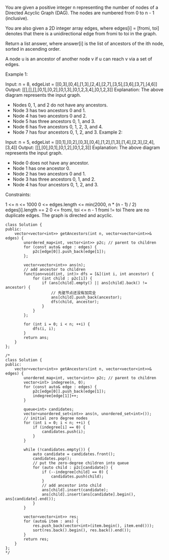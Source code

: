 You are given a positive integer n representing the number of nodes of a Directed Acyclic Graph (DAG). The nodes are numbered from 0 to n - 1 (inclusive).

You are also given a 2D integer array edges, where edges[i] = [fromi, toi] denotes that there is a unidirectional edge from fromi to toi in the graph.

Return a list answer, where answer[i] is the list of ancestors of the ith node, sorted in ascending order.

A node u is an ancestor of another node v if u can reach v via a set of edges.

 

Example 1:


Input: n = 8, edgeList = [[0,3],[0,4],[1,3],[2,4],[2,7],[3,5],[3,6],[3,7],[4,6]]
Output: [[],[],[],[0,1],[0,2],[0,1,3],[0,1,2,3,4],[0,1,2,3]]
Explanation:
The above diagram represents the input graph.
- Nodes 0, 1, and 2 do not have any ancestors.
- Node 3 has two ancestors 0 and 1.
- Node 4 has two ancestors 0 and 2.
- Node 5 has three ancestors 0, 1, and 3.
- Node 6 has five ancestors 0, 1, 2, 3, and 4.
- Node 7 has four ancestors 0, 1, 2, and 3.
Example 2:


Input: n = 5, edgeList = [[0,1],[0,2],[0,3],[0,4],[1,2],[1,3],[1,4],[2,3],[2,4],[3,4]]
Output: [[],[0],[0,1],[0,1,2],[0,1,2,3]]
Explanation:
The above diagram represents the input graph.
- Node 0 does not have any ancestor.
- Node 1 has one ancestor 0.
- Node 2 has two ancestors 0 and 1.
- Node 3 has three ancestors 0, 1, and 2.
- Node 4 has four ancestors 0, 1, 2, and 3.
 

Constraints:

1 <= n <= 1000
0 <= edges.length <= min(2000, n * (n - 1) / 2)
edges[i].length == 2
0 <= fromi, toi <= n - 1
fromi != toi
There are no duplicate edges.
The graph is directed and acyclic.

```
class Solution {
public:
    vector<vector<int>> getAncestors(int n, vector<vector<int>>& edges) {
        unordered_map<int, vector<int>> p2c; // parent to children
        for (const auto& edge : edges) {
            p2c[edge[0]].push_back(edge[1]);
        };
        
        vector<vector<int>> ans(n);
        // add ancestor to children
        function<void(int, int)> dfs = [&](int i, int ancestor) {
            for (int child : p2c[i]) {
                if (ans[child].empty() || ans[child].back() != ancestor) {
                    // 先驱节点还没有加完全
                    ans[child].push_back(ancestor);
                    dfs(child, ancestor);
                }
            }
        };
        
        for (int i = 0; i < n; ++i) {
            dfs(i, i);
        }
        return ans;
    }
};

/*
class Solution {
public:
    vector<vector<int>> getAncestors(int n, vector<vector<int>>& edges) {
        unordered_map<int, vector<int>> p2c; // parent to children
        vector<int> indegree(n, 0);
        for (const auto& edge : edges) {
            p2c[edge[0]].push_back(edge[1]);
            indegree[edge[1]]++;
        }
        
        queue<int> candidates;
        vector<unordered_set<int>> ans(n, unordered_set<int>());
        // initial zero degree nodes
        for (int i = 0; i < n; ++i) {
            if (indegree[i] == 0) {
                candidates.push(i);
            }
        }
        
        while (!candidates.empty()) {
            auto candidate = candidates.front();
            candidates.pop();
            // put the zero-degree children into queue
            for (auto child : p2c[candidate]) {
                if (--indegree[child] == 0) {
                    candidates.push(child);
                }
                // add ancestor into child
                ans[child].insert(candidate);
                ans[child].insert(ans[candidate].begin(), ans[candidate].end());
            }
        }
        
        vector<vector<int>> res;
        for (auto& item : ans) {
            res.push_back(vector<int>(item.begin(), item.end()));
            sort(res.back().begin(), res.back().end());
        }
        return res;
    }
};
*/
```
